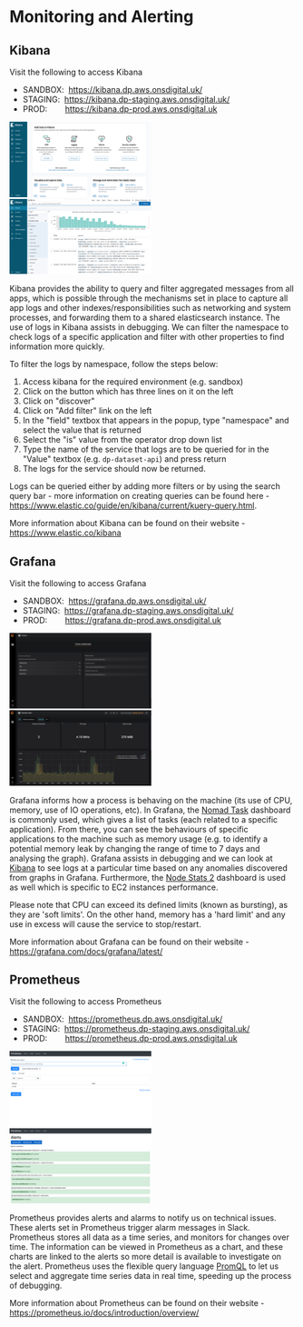 Monitoring and Alerting
===========================

## Kibana

Visit the following to access Kibana

- SANDBOX:&nbsp;&nbsp;<https://kibana.dp.aws.onsdigital.uk/>
- STAGING:&nbsp;&nbsp;<https://kibana.dp-staging.aws.onsdigital.uk/>
- PROD:&nbsp;&nbsp;&nbsp;&nbsp;&nbsp;&nbsp;&nbsp;&nbsp;<https://kibana.dp-prod.aws.onsdigital.uk>

[<img src="images/kibana-dev-home.png" title="Kibana Develop Home" width=49.7% height=49.7%/>][kibana-dev-home] [<img src="images/kibana-dev-discover.png" title="Kibana Develop Discover" width=49.7% height=49.7%/>][kibana-dev-home]

Kibana provides the ability to query and filter aggregated messages from all apps, which is possible through the mechanisms set in place to capture all app logs and other indexes/responsibilities such as networking and system processes, and forwarding them to a shared elasticsearch instance. The use of logs in Kibana assists in debugging. We can filter the namespace to check logs of a specific application and filter with other properties to find information more quickly.

To filter the logs by namespace, follow the steps below:

1. Access kibana for the required environment (e.g. sandbox)
2. Click on the button which has three lines on it on the left
3. Click on "discover"
4. Click on "Add filter" link on the left
5. In the "field" textbox that appears in the popup, type "namespace" and select the value that is returned
6. Select the "is" value from the operator drop down list
7. Type the name of the service that logs are to be queried for in the "Value" textbox (e.g. `dp-dataset-api`) and press return
8. The logs for the service should now be returned.

Logs can be queried either by adding more filters or by using the search query bar - more information on creating queries can be found here - <https://www.elastic.co/guide/en/kibana/current/kuery-query.html>.  

More information about Kibana can be found on their website - <https://www.elastic.co/kibana>

## Grafana

Visit the following to access Grafana

- SANDBOX:&nbsp;&nbsp;<https://grafana.dp.aws.onsdigital.uk/>
- STAGING:&nbsp;&nbsp;<https://grafana.dp-staging.aws.onsdigital.uk/>
- PROD:&nbsp;&nbsp;&nbsp;&nbsp;&nbsp;&nbsp;&nbsp;&nbsp;<https://grafana.dp-prod.aws.onsdigital.uk>

[<img src="images/grafana-dev-home.png" title="Grafana Develop Home" width=49.7% height=49.7%/>][grafana-dev-home] [<img src="images/grafana-dev-nomad-task.png" title="Grafana Develop Nomad Task" width=49.7% height=49.7%/>][grafana-dev-nomad-tasks]

Grafana informs how a process is behaving on the machine (its use of CPU, memory, use of IO operations, etc). In Grafana, the [Nomad Task][grafana-dev-nomad-tasks] dashboard is commonly used, which gives a list of tasks (each related to a specific application). From there, you can see the behaviours of specific applications to the machine such as memory usage (e.g. to identify a potential memory leak by changing the range of time to 7 days and analysing the graph). Grafana assists in debugging and we can look at [Kibana](#kibana) to see logs at a particular time based on any anomalies discovered from graphs in Grafana. Furthermore, the [Node Stats 2][grafana-dev-node-stats-2] dashboard is used as well which is specific to EC2 instances performance.

Please note that CPU can exceed its defined limits (known as bursting), as they are 'soft limits'. On the other hand, memory has a 'hard limit' and any use in excess will cause the service to stop/restart.

More information about Grafana can be found on their website - <https://grafana.com/docs/grafana/latest/>

## Prometheus

Visit the following to access Prometheus

- SANDBOX:&nbsp;&nbsp;<https://prometheus.dp.aws.onsdigital.uk/>
- STAGING:&nbsp;&nbsp;<https://prometheus.dp-staging.aws.onsdigital.uk/>
- PROD:&nbsp;&nbsp;&nbsp;&nbsp;&nbsp;&nbsp;&nbsp;&nbsp;<https://prometheus.dp-prod.aws.onsdigital.uk>

[<img src="images/prometheus-dev-home.png" title="Prometheus Develop Home" width=49.7% height=49.7%/>][prometheus-dev-home] [<img src="images/prometheus-dev-alerts.png" title="Prometheus Develop Alerts" width=49.7% height=49.7%/>][prometheus-dev-alerts]

Prometheus provides alerts and alarms to notify us on technical issues. These alerts set in Prometheus trigger alarm messages in Slack.
Prometheus stores all data as a time series, and monitors for changes over time. The information can be viewed in Prometheus as a chart, and these charts are linked to the alerts so more detail is available to investigate on the alert. Prometheus uses the flexible query language [PromQL][prometheus-querying] to let us select and aggregate time series data in real time, speeding up the process of debugging.

More information about Prometheus can be found on their website - <https://prometheus.io/docs/introduction/overview/>

[//]: # (Reference Links and Images)
[kibana-dev-home]: <https://kibana.dp.aws.onsdigital.uk>
[grafana-dev-home]: <https://grafana.dp.aws.onsdigital.uk>
[grafana-dev-nomad-tasks]: <https://grafana.dp.aws.onsdigital.uk/d/000000014/nomad-task?refresh=10s&orgId=1>
[grafana-dev-node-stats-2]: <https://grafana.dp.aws.onsdigital.uk/d/000000004/node-stats-2?refresh=10s&orgId=1>
[prometheus-dev-home]: <https://prometheus.dp.aws.onsdigital.uk>
[prometheus-dev-alerts]: <https://prometheus.dp.aws.onsdigital.uk/alerts>
[prometheus-querying]: <https://prometheus.io/docs/prometheus/latest/querying/basics>
